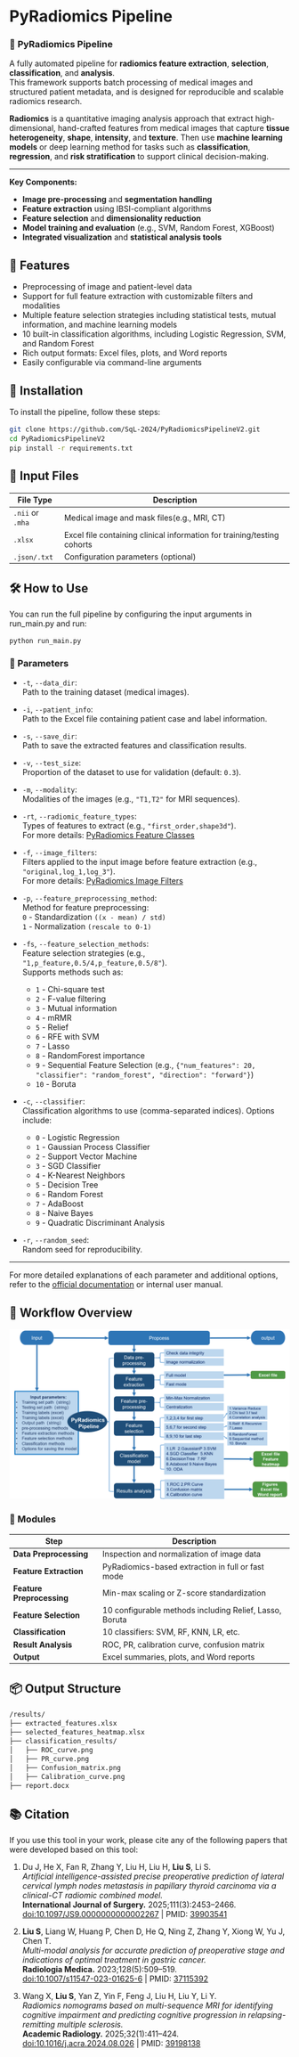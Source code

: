 
# PyRadiomics Pipeline

### 🔬 **PyRadiomics Pipeline**

A fully automated pipeline for **radiomics feature extraction**, **selection**, **classification**, and **analysis**.  
This framework supports batch processing of medical images and structured patient metadata, and is designed for reproducible and scalable radiomics research.



**Radiomics** is a quantitative imaging analysis approach that extract high-dimensional, hand-crafted features from medical images that capture **tissue heterogeneity**, **shape**, **intensity**, and **texture**. Then use **machine learning models** or deep learning method for tasks such as **classification**, **regression**, and **risk stratification**  to support clinical decision-making.

---

**Key Components:**  
- **Image pre-processing** and **segmentation handling**  
- **Feature extraction** using IBSI-compliant algorithms  
- **Feature selection** and **dimensionality reduction**  
- **Model training and evaluation** (e.g., SVM, Random Forest, XGBoost)  
- **Integrated visualization** and **statistical analysis tools**


## 🧠 Features
- Preprocessing of image and patient-level data  
- Support for full feature extraction with customizable filters and modalities  
- Multiple feature selection strategies including statistical tests, mutual information, and machine learning models  
- 10 built-in classification algorithms, including Logistic Regression, SVM, and Random Forest  
- Rich output formats: Excel files, plots, and Word reports  
- Easily configurable via command-line arguments  

## 🚀 Installation

To install the pipeline, follow these steps:

```bash
git clone https://github.com/SqL-2024/PyRadiomicsPipelineV2.git
cd PyRadiomicsPipelineV2
pip install -r requirements.txt

```

## 📁 Input Files
| File Type            | Description                                      |
|----------------------|--------------------------------------------------|
| `.nii` or `.mha`     | Medical image and mask files(e.g., MRI, CT)                           |
| `.xlsx`              | Excel file containing clinical information for training/testing cohorts |
| `.json/.txt`         | Configuration parameters (optional)              |

## 🛠 How to Use

You can run the full pipeline by configuring the input arguments in run_main.py and run:
```
python run_main.py
```
### 📌 Parameters

- `-t`, `--data_dir`:  
  Path to the training dataset (medical images).

- `-i`, `--patient_info`:  
  Path to the Excel file containing patient case and label information.

- `-s`, `--save_dir`:  
  Path to save the extracted features and classification results.

- `-v`, `--test_size`:  
  Proportion of the dataset to use for validation (default: `0.3`).

- `-m`, `--modality`:  
  Modalities of the images (e.g., `"T1,T2"` for MRI sequences).

- `-rt`, `--radiomic_feature_types`:  
  Types of features to extract (e.g., `"first_order,shape3d"`).  
  For more details: [PyRadiomics Feature Classes](https://pyradiomics.readthedocs.io/en/latest/features.html)

- `-f`, `--image_filters`:  
  Filters applied to the input image before feature extraction (e.g., `"original,log_1,log_3"`).  
  For more details: [PyRadiomics Image Filters](https://pyradiomics.readthedocs.io/en/latest/radiomics.html#module-radiomics.imageoperations)

- `-p`, `--feature_preprocessing_method`:  
  Method for feature preprocessing:  
  `0` - Standardization `((x - mean) / std)`  
  `1` - Normalization `(rescale to 0-1)`

- `-fs`, `--feature_selection_methods`:  
  Feature selection strategies (e.g., `"1,p_feature,0.5/4,p_feature,0.5/8"`).  
  Supports methods such as:
  - `1` - Chi-square test
  - `2` - F-value filtering
  - `3` - Mutual information
  - `4` - mRMR
  - `5` - Relief
  - `6` - RFE with SVM
  - `7` - Lasso
  - `8` - RandomForest importance
  - `9` - Sequential Feature Selection (e.g., `{"num_features": 20, "classifier": "random_forest", "direction": "forward"}`)
  - `10` - Boruta

- `-c`, `--classifier`:  
  Classification algorithms to use (comma-separated indices). Options include:
  - `0` - Logistic Regression  
  - `1` - Gaussian Process Classifier  
  - `2` - Support Vector Machine  
  - `3` - SGD Classifier  
  - `4` - K-Nearest Neighbors  
  - `5` - Decision Tree  
  - `6` - Random Forest  
  - `7` - AdaBoost  
  - `8` - Naive Bayes  
  - `9` - Quadratic Discriminant Analysis  

- `-r`, `--random_seed`:  
  Random seed for reproducibility.

---

For more detailed explanations of each parameter and additional options, refer to the [official documentation](https://pyradiomics.readthedocs.io/) or internal user manual.

## 🔄 Workflow Overview

![Workflow](workflow.png)

### 🧩 Modules

| Step                   | Description |
|------------------------|-------------|
| **Data Preprocessing** | Inspection and normalization of image data |
| **Feature Extraction** | PyRadiomics-based extraction in full or fast mode |
| **Feature Preprocessing** | Min-max scaling or Z-score standardization |
| **Feature Selection**  | 10 configurable methods including Relief, Lasso, Boruta |
| **Classification**     | 10 classifiers: SVM, RF, KNN, LR, etc. |
| **Result Analysis**    | ROC, PR, calibration curve, confusion matrix |
| **Output**             | Excel summaries, plots, and Word reports |

## 📦 Output Structure

```plaintext
/results/
├── extracted_features.xlsx
├── selected_features_heatmap.xlsx
├── classification_results/
│   ├── ROC_curve.png
│   ├── PR_curve.png
│   ├── Confusion_matrix.png
│   ├── Calibration_curve.png
├── report.docx
```

## 📚 Citation
If you use this tool in your work, please cite any of the following papers that were developed based on this tool:

1. Du J, He X, Fan R, Zhang Y, Liu H, Liu H, **Liu S**, Li S.  
   *Artificial intelligence-assisted precise preoperative prediction of lateral cervical lymph nodes metastasis in papillary thyroid carcinoma via a clinical-CT radiomic combined model.*  
   **International Journal of Surgery.** 2025;111(3):2453–2466.  
   [doi:10.1097/JS9.0000000000002267](https://doi.org/10.1097/JS9.0000000000002267) | PMID: [39903541](https://pubmed.ncbi.nlm.nih.gov/39903541/)

2. **Liu S**, Liang W, Huang P, Chen D, He Q, Ning Z, Zhang Y, Xiong W, Yu J, Chen T.  
   *Multi-modal analysis for accurate prediction of preoperative stage and indications of optimal treatment in gastric cancer.*  
   **Radiologia Medica.** 2023;128(5):509–519.  
   [doi:10.1007/s11547-023-01625-6](https://doi.org/10.1007/s11547-023-01625-6) | PMID: [37115392](https://pubmed.ncbi.nlm.nih.gov/37115392/)

3. Wang X, **Liu S**, Yan Z, Yin F, Feng J, Liu H, Liu Y, Li Y.  
   *Radiomics nomograms based on multi-sequence MRI for identifying cognitive impairment and predicting cognitive progression in relapsing-remitting multiple sclerosis.*  
   **Academic Radiology.** 2025;32(1):411–424.  
   [doi:10.1016/j.acra.2024.08.026](https://doi.org/10.1016/j.acra.2024.08.026) | PMID: [39198138](https://pubmed.ncbi.nlm.nih.gov/39198138/)
